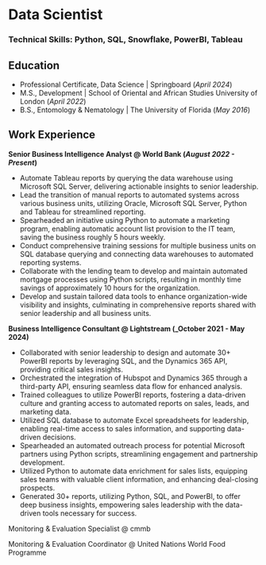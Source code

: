 # Data Scientist 

### Technical Skills: Python, SQL, Snowflake, PowerBI, Tableau

## Education 
- Professional Certificate, Data Science | Springboard (_April 2024_)								       		
- M.S., Development	| School of Oriental and African Studies University of London (_April 2022_)	 			        		
- B.S., Entomology & Nematology | The University of Florida (_May 2016_)




## Work Experience 
**Senior Business Intelligence Analyst @ World Bank (_August 2022 - Present_)**

  - Automate Tableau reports by querying the data warehouse using Microsoft SQL Server, delivering actionable insights to senior leadership.
  - Lead the transition of manual reports to automated systems across various business units, utilizing Oracle, Microsoft SQL Server, Python and Tableau for streamlined reporting.
  - Spearheaded an initiative using Python to automate a marketing program, enabling automatic account list provision to the IT team, saving the business roughly 5 hours weekly.
  - Conduct comprehensive training sessions for multiple business units on SQL database querying and connecting data warehouses to automated reporting systems.
  - Collaborate with the lending team to develop and maintain automated mortgage processes using Python scripts, resulting in monthly time savings of approximately 10 hours for the organization.
  - Develop and sustain tailored data tools to enhance organization-wide visibility and insights, culminating in comprehensive reports shared with senior leadership and all business units.

**Business Intelligence Consultant @ Lightstream (_October 2021 - May 2024)**

  - Collaborated with senior leadership to design and automate 30+ PowerBI reports by leveraging SQL, and the Dynamics 365 API, providing critical sales insights.
  - Orchestrated the integration of Hubspot and Dynamics 365 through a third-party API, ensuring seamless data flow for enhanced analysis.
  - Trained colleagues to utilize PowerBI reports, fostering a data-driven culture and granting access to automated reports on sales, leads, and marketing data.
  - Utilized SQL database to automate Excel spreadsheets for leadership, enabling real-time access to sales information, and supporting data-driven decisions.
  - Spearheaded an automated outreach process for potential Microsoft partners using Python scripts, streamlining engagement and partnership development.
  - Utilized Python to automate data enrichment for sales lists, equipping sales teams with valuable client information, and enhancing deal-closing prospects.
  - Generated 30+ reports, utilizing Python, SQL, and PowerBI, to offer deep business insights, empowering sales leadership with the data-driven tools necessary for success.

Monitoring & Evaluation Specialist @ cmmb 

Monitoring & Evaluation Coordinator @ United Nations World Food Programme
